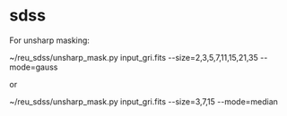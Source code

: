 # sdss


For unsharp masking:

~/reu_sdss/unsharp_mask.py input_gri.fits --size=2,3,5,7,11,15,21,35 --mode=gauss

or

~/reu_sdss/unsharp_mask.py input_gri.fits --size=3,7,15 --mode=median
